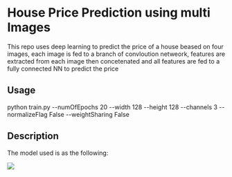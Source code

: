 # House Price Prediction using multi Images 

This repo uses deep learning to predict the price of a house beased on four images, each image is fed to a branch of convloution netweork, features are extracted from each image then concetenated and all features are fed to a fully connected NN to predict the price


## Usage

python train.py --numOfEpochs  20 --width  128 --height 128 --channels 3  --normalizeFlag False --weightSharing False

## Description

The model used is as the following:

<img src="https://github.com/Walid-Ahmed/multiImageInputRegression/blob/master/model.png"  align="middle">
